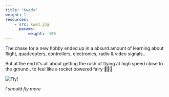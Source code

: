```yaml
---
title: "Kwads"
weight: 1
resources:
    - src: kwad.jpg
      params:
          weight: -100
---
```


The chase for a new hobby ended up in a absurd amount of learning
about flight, quadcopters, controllers, electronics, radio & video signals..

But at the end it's all about getting the rush of flying at high speed close
to the ground.. to feel like a rocket powered fairy 🚀🧚🚀

![Fly!](/img/output.gif)

_I should fly more_
